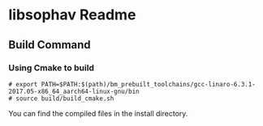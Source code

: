 libsophav Readme
=======================

Build Command
-------------
### Using Cmake to build

```
# export PATH=$PATH:$(path)/bm_prebuilt_toolchains/gcc-linaro-6.3.1-2017.05-x86_64_aarch64-linux-gnu/bin
# source build/build_cmake.sh
```
You can find the compiled files in the install directory.